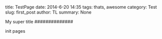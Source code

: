 title: TestPage
date: 2014-6-20 14:35
tags: thats, awesome
category: Test
slug: first_post
author: TL
summary: None


My super title
##############


init pages
